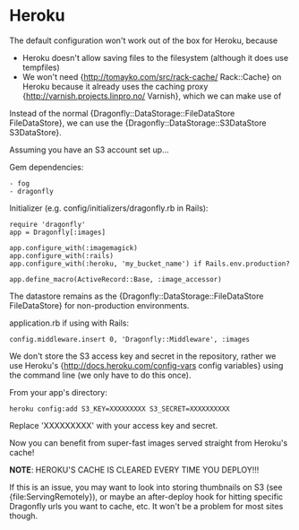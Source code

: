 Heroku
======

The default configuration won't work out of the box for Heroku, because

- Heroku doesn't allow saving files to the filesystem (although it does use tempfiles)
- We won't need {http://tomayko.com/src/rack-cache/ Rack::Cache} on Heroku because it already uses the caching proxy {http://varnish.projects.linpro.no/ Varnish}, which we can make use of

Instead of the normal {Dragonfly::DataStorage::FileDataStore FileDataStore}, we can use the {Dragonfly::DataStorage::S3DataStore S3DataStore}.

Assuming you have an S3 account set up...

Gem dependencies:

    - fog
    - dragonfly

Initializer (e.g. config/initializers/dragonfly.rb in Rails):

    require 'dragonfly'
    app = Dragonfly[:images]

    app.configure_with(:imagemagick)
    app.configure_with(:rails)
    app.configure_with(:heroku, 'my_bucket_name') if Rails.env.production?

    app.define_macro(ActiveRecord::Base, :image_accessor)

The datastore remains as the {Dragonfly::DataStorage::FileDataStore FileDataStore} for non-production environments.

application.rb if using with Rails:

    config.middleware.insert 0, 'Dragonfly::Middleware', :images

We don't store the S3 access key and secret in the repository, rather we use Heroku's
{http://docs.heroku.com/config-vars config variables} using the command line (we only have to do this once).

From your app's directory:

    heroku config:add S3_KEY=XXXXXXXXX S3_SECRET=XXXXXXXXXX

Replace 'XXXXXXXXX' with your access key and secret.

Now you can benefit from super-fast images served straight from Heroku's cache!

**NOTE**: HEROKU'S CACHE IS CLEARED EVERY TIME YOU DEPLOY!!!

If this is an issue, you may want to look into storing thumbnails on S3 (see {file:ServingRemotely}), or maybe an after-deploy hook for hitting specific Dragonfly urls you want to cache, etc.
It won't be a problem for most sites though.
